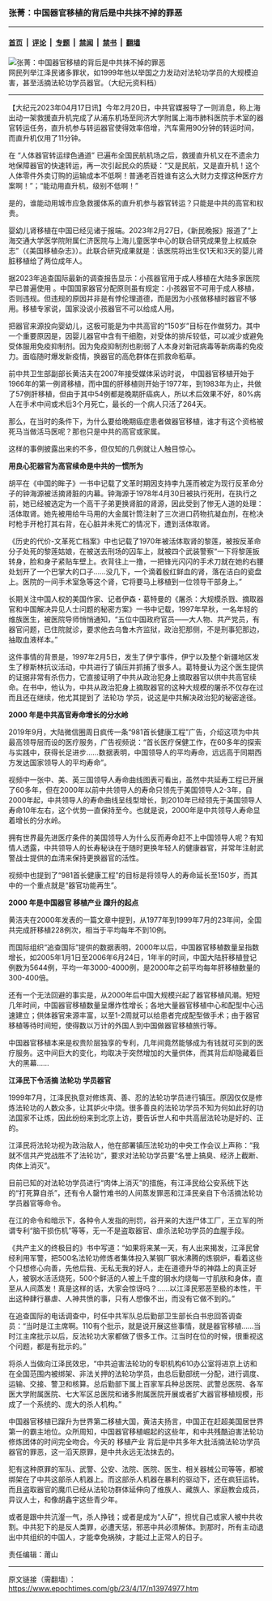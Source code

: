 ### 张菁：中国器官移植的背后是中共抹不掉的罪恶

---

#### [首页](../../../..?n13974977) &nbsp;|&nbsp; [评论](../../../../../epoch-comment?n13974977) &nbsp;|&nbsp; [专题](../../../../../epoch-special?n13974977) &nbsp;|&nbsp; [禁闻](../../../../../epoch-news?n13974977) &nbsp;|&nbsp; [禁书](../../../../../books?n13974977) &nbsp;|&nbsp; [翻墙](https://github.com/gfw-breaker/nogfw/blob/master/README.md?n13974977)


<div><img alt="张菁：中国器官移植的背后是中共抹不掉的罪恶" class="attachment-djy_600_400 size-djy_600_400 wp-post-image" src="https://i.epochtimes.com/assets/uploads/2022/12/id13877163-larry-dye-falun-gong-organ-harvesting-parade-flushing-new-york-e1651786488656-1200x737-1-700x420-600x400-1.jpg"/>
<div class="caption">
 网民列举江泽民诸多罪状，如1999年他以举国之力发动对法轮功学员的大规模迫害，甚至活摘法轮功学员器官。（大纪元资料档）
</div></div><hr/><div class="post_content" id="artbody" itemprop="articleBody">
 <!-- article content begin -->
 <p>
  【大纪元2023年04月17日讯】今年2月20日，中共官媒报导了一则消息，称上海出动一架救援直升机完成了从浦东机场至同济大学附属上海市肺科医院手术室的器官转运任务，直升机参与转运器官使得效率倍增，汽车需用90分钟的转运时间，而直升机仅用了11分钟。
 </p>
 <p>
  在 “人体器官转运绿色通道” 已遍布全国民航机场之后，救援直升机又在不遗余力地保障器官的快速转运，再一次引起民众的质疑：“又是民航，又是直升机！这个人体零件外卖订购的运输成本不低啊！普通老百姓谁有这么大财力支撑这种医疗方案啊！”；“能动用直升机，级别不低啊！”
 </p>
 <p>
  是的，谁能动用城市应急救援体系的直升机参与器官转运？只能是中共的高官和权贵。
 </p>
 <p>
  婴幼儿肾移植在中国已经见诸于报端。2023年2月27日，《新民晚报》报道了“上海交通大学医学院附属仁济医院与上海儿童医学中心的联合研究成果登上权威杂志”（《美国移植杂志》）。此联合研究成果就是：该医院将出生仅1天和3天的婴儿肾脏移植给了两位成年人。
 </p>
 <p>
  据2023年追查国际最新的调查报告显示：小孩器官用于成人移植在大陆多家医院早已普遍使用 。中国国家器官分配原则虽有规定：小孩器官不可用于成人移植，否则违规。但违规的原因并非是有悖伦理道德，而是因为小孩做移植时器官不够用。移植专家说，国家没说小孩器官不可以给成人用。
 </p>
 <p>
  把器官来源投向婴幼儿，这极可能是为中共高官的“150岁”目标在作做努力。其中一个重要原因是，因婴儿器官中含有干细胞，对受体的排斥较低，可以减少或避免受体服用免疫抑制剂。因为免疫抑制剂也削弱了人本身对新冠病毒等新病毒的免疫力。面临随时爆发新疫情，换器官的高危群体在抓救命稻草。
 </p>
 <p>
  前中共卫生部副部长黄洁夫在2007年接受媒体采访时说， 中国器官移植开始于1966年的第一例肾移植，而中国的肝移植则开始于1977年，到1983年为止，共做了57例肝移植，但由于其中54例都是晚期肝癌病人，所以术后效果不好，80%病人在手术中间或术后3个月死亡，最长的一个病人只活了264天。
 </p>
 <p>
  那么，在当时的条件下，为什么要给晚期癌症患者做器官移植，谁才有这个资格被死马当做活马医呢？那也只是中共的高官或家属。
 </p>
 <p>
  这样的事例披露出来的不多，但仅知的几例就让人触目惊心。
 </p>
 <p>
  <strong>
   用良心犯器官为高官续命是中共的一惯所为
  </strong>
 </p>
 <p>
  胡平在《中国的眸子》一书中记载了文革时期因支持李九莲而被定为现行反革命分子的钟海源被活摘肾脏的内幕。钟海源于1978年4月30日被执行死刑，在执行之前，她已经被选定为一个高干子弟更换肾脏的肾源，因此受到了惨无人道的处理：活体取肾。她先被用给牛马用的大金属针筒注射了三次进口药物抗凝血剂，在枪决时枪手开枪打其右背，在心脏并未死亡的情况下，遭到活体取肾。
 </p>
 <p>
  《历史的代价-文革死亡档案》中也记载了1970年被活体取肾的黎莲，被按反革命分子处死的黎莲姑娘，在被送去刑场的囚车上，就被四个武装警察“一下将黎莲扳转身，脸和身子紧贴车壁上。衣背往上一撸，一把锋光闪闪的手术刀就在她的右腰处划开了一个巴掌大的口子……没几下，一个滴着殷红鲜血的肾，落在洁白的瓷盘上。医院的一间手术室急等这个肾，它将要马上移植到一位领导干部身上。”
 </p>
 <p>
  长期关注中国人权的美国作家、记者伊森・葛特曼的《屠杀：大规模杀戮、摘取器官和中国解决异见人士问题的秘密方案》一书中记载，1997年早秋，一名年轻的维族医生，被医院导师悄悄通知，“五位中国政府官员——大人物、共产党员，有器官问题，已住院就诊，要求他去乌鲁木齐监狱，政治犯那侧，不是刑事犯那边，抽取血液样本。”
 </p>
 <p>
  这件事情的背景是，1997年2月5日，发生了伊宁事件，伊宁以及整个新疆地区发生了穆斯林抗议活动，中共进行了镇压并抓捕了很多人。葛特曼认为这个医生提供的证据非常有杀伤力，它直接证明了中共从政治犯身上摘取器官以供中共高官续命。在书中，他认为，中共从政治犯身上摘取器官的这种大规模的屠杀不仅存在过而且还在继续，他尤其提到了
  <ok href="https://www.epochtimes.com/gb/tag/%E6%B3%95%E8%BD%AE%E5%8A%9F.html">
   法轮功
  </ok>
  学员，说这是中共解决政治犯的秘密途径。
 </p>
 <p>
  <strong>
   2000
  </strong>
  <strong>
   年是中共高官寿命增长的分水岭
  </strong>
 </p>
 <p>
  2019年9月，大陆微信圈周日疯传一条“981首长健康工程”广告，介绍这项为中共最高领导层而设的医疗服务，广告视频说：“首长医疗保健工作，在60多年的探索与实践中，获得长足进步……数据表明，中国领导人的平均寿命，远远高于同期西方发达国家领导人的平均寿命”。
 </p>
 <p>
  视频中一张中、美、英三国领导人寿命曲线图表可看出，虽然中共延寿工程已开展了60多年，但在2000年以前中共领导人的寿命只领先于美国领导人2-3年，自2000年起，中共领导人的寿命曲线呈线型增长，到2010年已经领先于美国领导人寿命10年左右，这个优势一直保持至今。也就是说，2000年是中共领导人寿命显着增长的分水岭。
 </p>
 <p>
  拥有世界最先进医疗条件的美国领导人为什么反而寿命赶不上中国领导人呢？有知情人透露，中共领导人的长寿秘诀在于随时更换年轻人的健康器官，并常年注射武警战士提供的血清来保持更换器官的活性。
 </p>
 <p>
  视频中也提到了“981首长健康工程”的目标是将领导人的寿命延长至150岁，而其中的一个重点就是“器官功能再生”。
 </p>
 <p>
  <strong>
   2000
  </strong>
  <strong>
   年是中国器官
   <ok href="https://www.epochtimes.com/gb/tag/%E7%A7%BB%E6%A4%8D%E4%BA%A7%E4%B8%9A.html">
    移植产业
   </ok>
   蹿升的起点
  </strong>
 </p>
 <p>
  黄洁夫在2000年发表的一篇文章中提到，从1977年到1999年7月的23年间，全国共完成肝移植228例次，相当于平均每年不到10例。
 </p>
 <p>
  而国际组织“追查国际”提供的数据表明，2000年以后，中国器官移植数量呈指数增长，如2005年1月1日至2006年6月24日，1年半的时间，中国大陆肝移植登记例数为5644例，平均一年3000-4000例，是2000年之前平均每年肝移植数量的300-400倍。
 </p>
 <p>
  还有一个无法回避的事实是，从2000年后中国大规模兴起了器官移植风潮。短短几年时间，中国器官移植数量呈爆炸性增长；各地大量器官移植中心和配型中心迅速建立；供体器官来源丰富，以至1-2周就可以给患者完成配型做手术；由于器官移植等待时间短，使得数以万计的外国人到中国做器官移植旅行等。
 </p>
 <p>
  中国器官移植本来是权贵阶层独享的专利，几年间竟然能够成为有钱就可买到的医疗服务。这中间巨大的变化，均取决于突然增加的大量供体，而其背后却隐藏着巨大的黑幕……
 </p>
 <p>
  <strong>
   江泽民下令活摘
   <ok href="https://www.epochtimes.com/gb/tag/%E6%B3%95%E8%BD%AE%E5%8A%9F.html">
    法轮功
   </ok>
   学员器官
  </strong>
 </p>
 <p>
  1999年7月，江泽民执意对修炼真、善、忍的法轮功学员进行镇压。原因仅仅是修炼法轮功的人数众多，让其妒火中烧。很多善良的法轮功学员不知为何如此好的功法国家不让炼，因此纷纷来到北京上访，要告诉世人和中共高层法轮功是好的、正的。
 </p>
 <p>
  江泽民将法轮功视为政治敌人，他在部署镇压法轮功的中央工作会议上声称：“我就不信共产党战胜不了法轮功”，要求对法轮功学员要“名誉上搞臭、经济上截断、肉体上消灭”。
 </p>
 <p>
  目前已知的对法轮功学员进行“肉体上消灭”的措施，有江泽民给公安系统下达的“打死算自杀”，还有令人罄竹难书的人间蒸发罪恶和江泽民亲自下令活摘法轮功学员器官等命令。
 </p>
 <p>
  在江的命令和暗示下，各种令人发指的刑罚，谷开来的大连尸体工厂，王立军的所谓专利“脑干损伤机”等等，无一不是盗取器官、虐杀法轮功学员的血腥手段。
 </p>
 <p>
  《共产主义的终极目的》书中写道：“如果将来某一天，有人出来揭发，江泽民曾经利用军警，把500名法轮功修炼者集体投入某钢厂钢水沸腾的炼钢炉，看着这些个只想修心向善，先他后我、无私无我的好人，走在道德升华的神路上的真正好人，被钢水活活烧死，500个鲜活的人被上千度的钢水灼烧每一寸肌肤和身体，直至从人间蒸发！真是这样的话，大家会惊讶吗？……以江泽民邪恶至极的本性，干出这种肆行暴虐、人神共愤的事，只有人想像不出，而没有它做不到的。”
 </p>
 <p>
  在追查国际的电话调查中，时任中共军队总后勤部卫生部长白书忠回答调查员：“当时是江主席啊。110有个批示，就是说开展这些事情，就是器官移植……当时江主席批示以后，反法轮功大家都做了很多工作。江当时在位的时候，很重视这个问题，都是有批示的。”
 </p>
 <p>
  将杀人当做向江泽民效忠，“中共迫害法轮功的专职机构610办公室将进京上访和在全国范围内被绑架、非法关押的法轮功学员，由总后勤部统一分配，进行调度、运输、交接、警卫和核算。总后勤部下属上百家军兵种总医院、武警总医院、各军医大学附属医院、七大军区总医院和诸多附属医院开展或者扩大器官移植规模，形成了一个系统的、庞大的杀人机构。”
 </p>
 <p>
  中国器官移植已蹿升为世界第二移植大国，黄洁夫扬言，中国正在赶超美国居世界第一的霸主地位。众所周知，中国器官移植崛起的这些年，和中共残酷迫害法轮功修炼团体的时间完全吻合。今天的
  <ok href="https://www.epochtimes.com/gb/tag/%E7%A7%BB%E6%A4%8D%E4%BA%A7%E4%B8%9A.html">
   移植产业
  </ok>
  背后是中共多年大批活摘法轮功学员器官的罪恶，这一滔天原罪，是中共永远无法抹去的。
 </p>
 <p>
  犯有这种原罪的军队、武警、公安、法院、医院、医生、相关器械公司等等，都被绑架在了中共这部杀人机器上。而这部杀人机器在暴利的驱动下，还在疯狂运转。而且盗取器官的魔爪已经从法轮功群体延伸向了维族人、藏族人、家庭教会成员，异议人士，和像胡鑫宇这些青少年。
 </p>
 <p>
  或者是跟中共沆瀣一气，杀人挣钱；或者是成为“人矿”，担忧自己或家人被中共收割。中共犯下的是反人类罪，必遭天惩，邪恶中共必须解体。到那时，所有主动退出中共组织的中国人，才能幸免祸殃，才能过上正常人的日子。
 </p>
 <p>
  责任编辑：莆山
 </p>
 <!-- article content end -->
 <div id="below_article_ad">
 </div>
</div>


---

原文链接（需翻墙）：https://www.epochtimes.com/gb/23/4/17/n13974977.htm